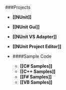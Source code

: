 ###Projects

* **[[NUnit]]**

* **[[NUnit Gui]]**

* **[[NUnit VS Adapter]]**

* **[[NUnit Project Editor]]**

* ####Sample Code
  * **[[C# Samples]]**
  * **[[C++ Samples]]**
  * **[[F# Samples]]**
  * **[[VB Samples]]**
